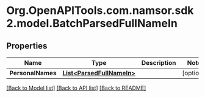 # Org.OpenAPITools.com.namsor.sdk2.model.BatchParsedFullNameIn
## Properties

Name | Type | Description | Notes
------------ | ------------- | ------------- | -------------
**PersonalNames** | [**List&lt;ParsedFullNameIn&gt;**](ParsedFullNameIn.md) |  | [optional] 

[[Back to Model list]](../README.md#documentation-for-models) [[Back to API list]](../README.md#documentation-for-api-endpoints) [[Back to README]](../README.md)

